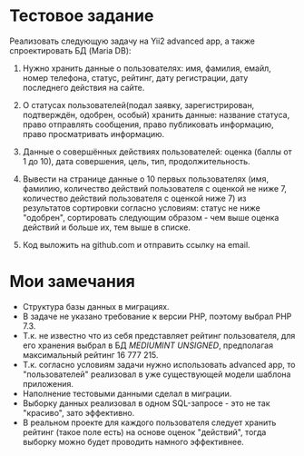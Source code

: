 # Тестовое задание #
Реализовать следующую задачу на Yii2 advanced app, а также спроектировать БД (Maria DB):

1) Нужно хранить данные о пользователях: имя, фамилия, емайл, номер телефона,
статус, рейтинг, дату регистрации, дату последнего действия на сайте.
2) О статусах пользователей(подал заявку, зарегистрирован, подтверждён,
одобрен, особый) хранить данные: название статуса, право отправлять сообщения,
право публиковать информацию, право просматривать информацию.
3) Данные о совершённых действиях пользователей: оценка (баллы от 1 до 10),
дата совершения, цель, тип, продолжительность. 

4) Вывести на странице данные о 10 первых пользователях (имя, фамилию,
количество действий пользователя с оценкой не ниже 7, количество действий
пользователя с оценкой ниже 7) из результатов сортировки согласно условиям:
статус не ниже "одобрен", сортировать следующим образом - чем выше оценка действий
и больше их, тем выше в списке.
5) Код выложить на github.com и отправить ссылку на email.

# Мои замечания # 
- Структура базы данных в миграциях.
- В задаче не указано требование к версии PHP, поэтому выбрал PHP 7.3.
- Т.к. не известно что из себя представляет рейтинг пользователя, для его хранения выбрал в БД _MEDIUMINT UNSIGNED_, предполагая максимальный рейтинг 16 777 215.
- Т.к. согласно условиям задачи нужно использовать advanced app, то "пользователей" реализовал в уже существующей модели шаблона приложения.
- Наполнение тестовыми данными сделал в миграции.
- Выборку данных реализовал в одном SQL-запросе - это не так "красиво", зато эффективно.
- В реальном проекте для каждого пользователя следует хранить рейтинг (такое поле есть) на основе оценок "действий", тогда выборку можно будет проводить намного эффективнее.
